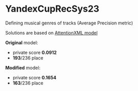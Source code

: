 # YandexCupRecSys23
Defining musical genres of tracks
(Average Precision metric)

Solutions are based on [AttentionXML model](https://arxiv.org/abs/1811.01727)

**Original** model:
- private score **0.0912**
- **193**/236 place

**Modified** model:
- private score **0.1654**
- **163**/236 place
